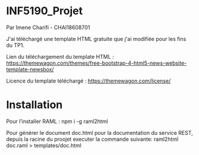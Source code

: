 # INF5190_Projet

Par Imene Charifi - CHAI18608701


J'ai téléchargé une template HTML gratuite que j'ai modifiée pour les fins du TP1.

Lien du téléchargement du template HTML : 
https://themewagon.com/themes/free-bootstrap-4-html5-news-website-template-newsbox/

Licence du template téléchargé : https://themewagon.com/license/


# Installation 

Pour l’installer RAML :
    npm i -g raml2html

Pour générer le document doc.html pour la documentation du service REST, depuis la racine du proojet executer la commande suivante:
    raml2html doc.raml > templates/doc.html